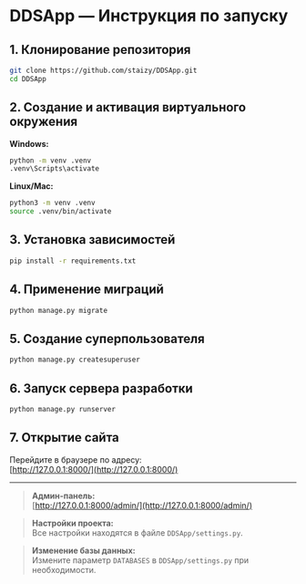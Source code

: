 # DDSApp — Инструкция по запуску

## 1. Клонирование репозитория

```bash
git clone https://github.com/staizy/DDSApp.git
cd DDSApp
```

## 2. Создание и активация виртуального окружения

**Windows:**
```bash
python -m venv .venv
.venv\Scripts\activate
```

**Linux/Mac:**
```bash
python3 -m venv .venv
source .venv/bin/activate
```

## 3. Установка зависимостей

```bash
pip install -r requirements.txt
```

## 4. Применение миграций

```bash
python manage.py migrate
```

## 5. Создание суперпользователя

```bash
python manage.py createsuperuser
```

## 6. Запуск сервера разработки

```bash
python manage.py runserver
```

## 7. Открытие сайта

Перейдите в браузере по адресу:  
[http://127.0.0.1:8000/](http://127.0.0.1:8000/)

---

> **Админ-панель:**  
> [http://127.0.0.1:8000/admin/](http://127.0.0.1:8000/admin/)

> **Настройки проекта:**  
> Все настройки находятся в файле `DDSApp/settings.py`.

> **Изменение базы данных:**  
> Измените параметр `DATABASES` в `DDSApp/settings.py` при необходимости.
